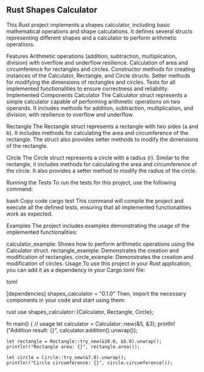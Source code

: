 ## Rust Shapes Calculator
This Rust project implements a shapes calculator, including basic mathematical operations and shape calculations. It defines several structs representing different shapes and a calculator to perform arithmetic operations.

Features
Arithmetic operations (addition, subtraction, multiplication, division) with overflow and underflow resilience.
Calculation of area and circumference for rectangles and circles.
Constructor methods for creating instances of the Calculator, Rectangle, and Circle structs.
Setter methods for modifying the dimensions of rectangles and circles.
Tests for all implemented functionalities to ensure correctness and reliability.
Implemented Components
Calculator
The Calculator struct represents a simple calculator capable of performing arithmetic operations on two operands. It includes methods for addition, subtraction, multiplication, and division, with resilience to overflow and underflow.

Rectangle
The Rectangle struct represents a rectangle with two sides (a and b). It includes methods for calculating the area and circumference of the rectangle. The struct also provides setter methods to modify the dimensions of the rectangle.

Circle
The Circle struct represents a circle with a radius (r). Similar to the rectangle, it includes methods for calculating the area and circumference of the circle. It also provides a setter method to modify the radius of the circle.

Running the Tests
To run the tests for this project, use the following command:

bash
Copy code
cargo test
This command will compile the project and execute all the defined tests, ensuring that all implemented functionalities work as expected.

Examples
The project includes examples demonstrating the usage of the implemented functionalities:

calculator_example: Shows how to perform arithmetic operations using the Calculator struct.
rectangle_example: Demonstrates the creation and modification of rectangles.
circle_example: Demonstrates the creation and modification of circles.
Usage
To use this project in your Rust application, you can add it as a dependency in your Cargo.toml file:

toml

[dependencies]
shapes_calculator = "0.1.0"
Then, import the necessary components in your code and start using them:

rust
use shapes_calculator::{Calculator, Rectangle, Circle};

fn main() {
    // usage
    let calculator = Calculator::new(&5, &3);
    println!("Addition result: {}", calculator.addition().unwrap());

    let rectangle = Rectangle::try_new(&10.0, &5.0).unwrap();
    println!("Rectangle area: {}", rectangle.area());

    let circle = Circle::try_new(&7.0).unwrap();
    println!("Circle circumference: {}", circle.circumference());
